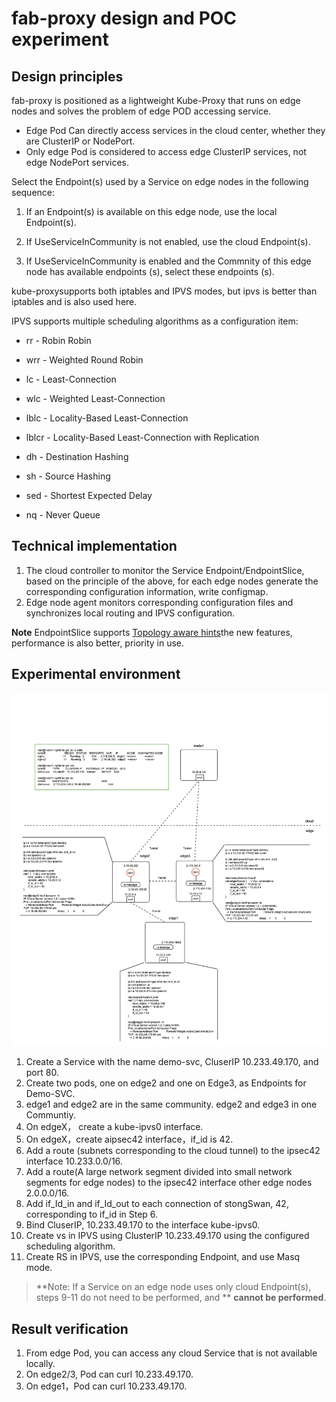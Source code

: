 # fab-proxy design and POC experiment



## Design principles

 fab-proxy is positioned as a lightweight Kube-Proxy that runs on edge nodes and solves the problem of edge POD accessing service.  

- Edge Pod Can directly access services in the cloud center, whether they are ClusterIP or NodePort.  
- Only edge Pod is considered to access edge ClusterIP services, not edge NodePort services.  

Select the Endpoint(s) used by a Service on edge nodes in the following sequence:

1.  If an Endpoint(s) is available on this edge node, use the local Endpoint(s).

2. If UseServiceInCommunity is not enabled, use the cloud Endpoint(s). 

3.  If UseServiceInCommunity is enabled and the Commnity of this edge node has available endpoints (s), select these endpoints (s).  

kube-proxysupports both iptables and IPVS modes, but ipvs is better than iptables and is also used here.  

IPVS supports multiple scheduling algorithms as a configuration item: 

  * rr - Robin Robin

  * wrr - Weighted Round Robin

  * lc - Least-Connection

  * wlc - Weighted Least-Connection

  * lblc - Locality-Based Least-Connection

  * lblcr - Locality-Based Least-Connection with Replication

  * dh - Destination Hashing

  * sh - Source Hashing

  * sed - Shortest Expected Delay

  * nq - Never Queue

    

## Technical implementation

1. The cloud controller to monitor the Service Endpoint/EndpointSlice, based on the principle of the above, for each edge nodes generate the corresponding configuration information, write configmap.  
2. Edge node agent monitors corresponding configuration files and synchronizes local routing and IPVS configuration.  

**Note** EndpointSlice supports [Topology aware hints](https://kubernetes.io/docs/concepts/services-networking/topology-aware-hints/)the new features, performance is also better, priority in use.  



## Experimental environment

<img src="proxy.png" alt="proxy" style="zoom:70%;" />



1.  Create a Service with the name demo-svc, CluserIP 10.233.49.170, and port 80.  
2.  Create two pods, one on edge2 and one on Edge3, as Endpoints for Demo-SVC. 
3.  edge1 and edge2 are in the same community. edge2 and edge3 in one Communtiy. 
4. On edgeX， create a kube-ipvs0 interface.
5. On edgeX，create aipsec42 interface，if_id is 42.
6. Add a route (subnets corresponding to the cloud tunnel) to the ipsec42 interface 10.233.0.0/16.  
7. Add a route(A large network segment divided into small network segments for edge nodes) to the ipsec42 interface other edge nodes 2.0.0.0/16.
8. Add if_Id_in and if_Id_out to each connection of stongSwan, 42, corresponding to if_id in Step 6. 
9.  Bind CluserIP, 10.233.49.170 to the interface kube-ipvs0.  
10. Create vs in IPVS using ClusterIP 10.233.49.170 using the configured scheduling algorithm.  
11. Create RS in IPVS, use the corresponding Endpoint, and use Masq mode.  

> **Note: If a Service on an edge node uses only cloud Endpoint(s), steps 9-11 do not need to be performed, and ** **cannot be performed**.



## Result verification  
1. From edge Pod, you can access any cloud Service that is not available locally.  
2.  On edge2/3, Pod can curl 10.233.49.170.
3. On edge1，Pod can curl 10.233.49.170.